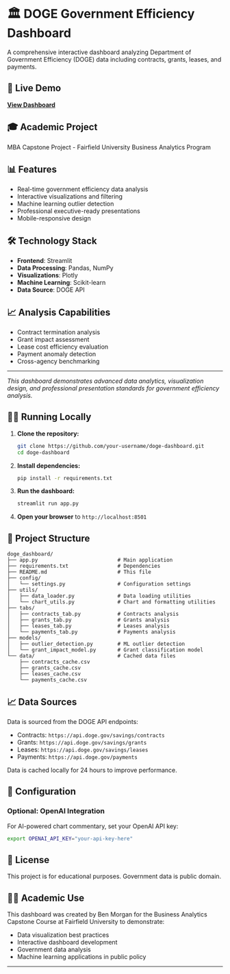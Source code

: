 # 🏛️ DOGE Government Efficiency Dashboard

A comprehensive interactive dashboard analyzing Department of Government Efficiency (DOGE) data including contracts, grants, leases, and payments.

## 🚀 Live Demo
[**View Dashboard**](https://your-actual-streamlit-url-here.streamlit.app)

## 🎓 Academic Project
MBA Capstone Project - Fairfield University Business Analytics Program

## 📊 Features
- Real-time government efficiency data analysis
- Interactive visualizations and filtering  
- Machine learning outlier detection
- Professional executive-ready presentations
- Mobile-responsive design

## 🛠️ Technology Stack
- **Frontend**: Streamlit
- **Data Processing**: Pandas, NumPy
- **Visualizations**: Plotly
- **Machine Learning**: Scikit-learn
- **Data Source**: DOGE API

## 📈 Analysis Capabilities
- Contract termination analysis
- Grant impact assessment
- Lease cost efficiency evaluation
- Payment anomaly detection
- Cross-agency benchmarking

---
*This dashboard demonstrates advanced data analytics, visualization design, and professional presentation standards for government efficiency analysis.*

## 🏃‍♂️ Running Locally

1. **Clone the repository:**
   ```bash
   git clone https://github.com/your-username/doge-dashboard.git
   cd doge-dashboard
   ```

2. **Install dependencies:**
   ```bash
   pip install -r requirements.txt
   ```

3. **Run the dashboard:**
   ```bash
   streamlit run app.py
   ```

4. **Open your browser** to `http://localhost:8501`

## 📁 Project Structure

```
doge_dashboard/
├── app.py                          # Main application
├── requirements.txt                # Dependencies
├── README.md                       # This file
├── config/
│   └── settings.py                 # Configuration settings
├── utils/
│   ├── data_loader.py              # Data loading utilities
│   └── chart_utils.py              # Chart and formatting utilities
├── tabs/
│   ├── contracts_tab.py            # Contracts analysis
│   ├── grants_tab.py               # Grants analysis
│   ├── leases_tab.py               # Leases analysis
│   └── payments_tab.py             # Payments analysis
├── models/
│   ├── outlier_detection.py        # ML outlier detection
│   └── grant_impact_model.py       # Grant classification model
└── data/                           # Cached data files
    ├── contracts_cache.csv
    ├── grants_cache.csv
    ├── leases_cache.csv
    └── payments_cache.csv
```

## 📈 Data Sources

Data is sourced from the DOGE API endpoints:
- Contracts: `https://api.doge.gov/savings/contracts`
- Grants: `https://api.doge.gov/savings/grants`  
- Leases: `https://api.doge.gov/savings/leases`
- Payments: `https://api.doge.gov/payments`

Data is cached locally for 24 hours to improve performance.

## 🔧 Configuration

### Optional: OpenAI Integration
For AI-powered chart commentary, set your OpenAI API key:
```bash
export OPENAI_API_KEY="your-api-key-here"
```

## 📝 License

This project is for educational purposes. Government data is public domain.

## 👨‍🎓 Academic Use

This dashboard was created by Ben Morgan for the Business Analytics Capstone Course at Fairfield University to demonstrate:
- Data visualization best practices
- Interactive dashboard development
- Government data analysis
- Machine learning applications in public policy

---
